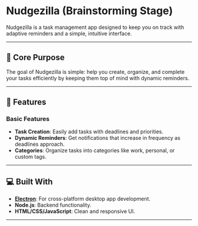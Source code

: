 # Nudgezilla (Brainstorming Stage)

Nudgezilla is a task management app designed to keep you on track with adaptive reminders and a simple, intuitive interface.

---

## 🚀 Core Purpose

The goal of Nudgezilla is simple: help you create, organize, and complete your tasks efficiently by keeping them top of mind with dynamic reminders.

---

## 🔧 Features

### Basic Features
- **Task Creation**: Easily add tasks with deadlines and priorities.
- **Dynamic Reminders**: Get notifications that increase in frequency as deadlines approach.
- **Categories**: Organize tasks into categories like work, personal, or custom tags.

---

## 💻 Built With

- **[Electron](https://www.electronjs.org/)**: For cross-platform desktop app development.
- **Node.js**: Backend functionality.
- **HTML/CSS/JavaScript**: Clean and responsive UI.

---

